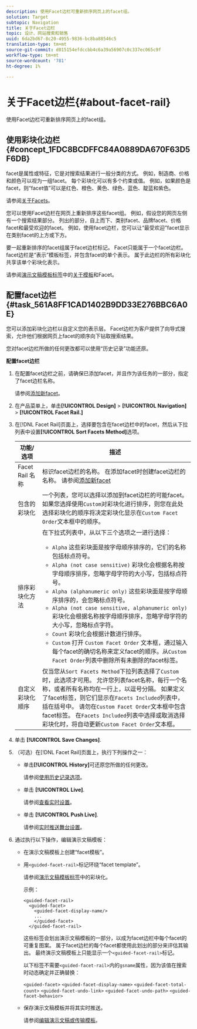 ```yaml
---
description: 使用Facet边栏可重新排序网页上的facet组。
solution: Target
subtopic: Navigation
title: 关于Facet边栏
topic: 设计、网站搜索和销售
uuid: 6da2bd67-8c20-4955-9836-bc8ba88546c5
translation-type: tm+mt
source-git-commit: d015154efdccbb4c6a39a56907c0c337ec065c9f
workflow-type: tm+mt
source-wordcount: '781'
ht-degree: 1%

---
```



# 关于Facet边栏{#about-facet-rail}

使用Facet边栏可重新排序网页上的facet组。

## 使用彩块化边栏{#concept_1FDC8BCDFFC84A0889DA670F63D5F6DB}

facet是属性或特征，它是对搜索结果进行一般分类的方式。 例如，制造商、价格和颜色可以视为一组facet。 每个彩块化可以有多个约束或值。 例如，如果颜色是facet，则“facet值”可以是红色、橙色、黄色、绿色、蓝色、靛蓝和紫色。

请参阅[关于Facets](../c-about-design-menu/c-about-facets.md#concept_FA912B3B41EE493DB2F492D188457FF5)。

您可以使用Facet边栏在网页上重新排序这些facet组。 例如，假设您的网页左侧有一个搜索结果部分。 列出的部分，自上而下、类别facet、品牌facet、价格facet和最受欢迎的facet。 例如，使用facet边栏，您可以让“最受欢迎”facet显示在类别facet的上方或下方。

要一起重新排序的facet组属于facet边栏标记。 Facet只能属于一个facet边栏。 facet边栏是“表示”模板标签，并包含facet的单个表示。 属于此边栏的所有彩块化共享该单个彩块化表示。

请参阅[演示文稿模板标签](../c-appendices/c-templates.md#reference_F1BBF616BCEC4AD7B2548ECD3CA74C64)中的[关于模板](../c-about-design-menu/c-about-templates.md#concept_06EB481B14864E18A8AE2BCD1D6EF0B5)和Facet。

## 配置facet边栏{#task_561A8FF1CAD1402B9DD33E276BBC6A0E}

您可以添加彩块化边栏以自定义您的表示层。 Facet边栏为客户提供了向导式搜索，允许他们根据网页上facet的顺序向下钻取搜索结果。

<!-- 

t_configuring_facet_rail.xml

-->

您对facet边栏所做的任何更改都可以使用“历史记录”功能还原。

**配置facet边栏**

1. 在配置facet边栏之前，请确保已添加facet，并且作为该任务的一部分，指定了facet边栏名称。

   请参阅[添加新facet](../c-about-design-menu/c-about-facets.md#task_FC07BFFA62CA4B718D6CBF4F2855C89B)。
1. 在产品菜单上，单击&#x200B;**[!UICONTROL Design]** > **[!UICONTROL Navigation]** > **[!UICONTROL Facet Rail.]**
1. 在[!DNL Facet Rail]页面上，选择要包含在facet边栏中的facet，然后从下拉列表中设置&#x200B;**[!UICONTROL Sort Facets Method]**&#x200B;选项。

   <!-- 
   r_facet_rail_options.xml
   -->

   | 功能/选项 | 描述 |
   |--- |--- |
   | Facet Rail 名称 | 标识facet边栏的名称。  在添加facet时创建facet边栏的名称。  请参阅[添加新facet](../c-about-design-menu/c-about-facets.md#task_FC07BFFA62CA4B718D6CBF4F2855C89B) |
   | 包含的彩块化 | 一个列表，您可以选择以添加到facet边栏的可能facet。  如果您选择使用`Custom`对彩块化进行排序，则您在此处选择彩块化的顺序将决定彩块化显示在`Custom Facet Order`文本框中的顺序。 |
   | 排序彩块化方法 | 在下拉式列表中，从以下三个选项之一进行选择：<ul><li>`Alpha` 这些彩块面是按字母顺序排序的，它们的名称包括标点符号。</li><li>`Alpha (not case sensitive)` 彩块化会根据名称按字母顺序排序，忽略字母字符的大小写，包括标点符号。 </li><li>`Alpha (alphanumeric only)` 这些彩块面是按字母顺序排序的，会忽略标点符号。 </li><li>`Alpha (not case sensitive, alphanumeric only)` 彩块化会根据名称按字母顺序排序，忽略字母字符的大小写，忽略标点字符。 </li><li>`Count` 彩块化会根据计数进行排序。 </li><li>`Custom` 打开 `Custom Facet Order` 文本框，通过输入每个facet的确切名称来定义facet的顺序。从`Custom Facet Order`列表中删除所有未删除的facet标签。</li></ul> |
   | 自定义彩块化顺序 | 仅当您从`Sort Facets Method`下拉列表选择了`Custom`时，此选项才可用。  允许您列表facet名称，每行一个名称，或者所有名称均在一行上，以逗号分隔。 如果定义了facet标签，则它们显示在`Facets Included`列表中，括在括号中。  请勿在`Custom Facet Order`文本框中包含facet标签。  在`Facets Included`列表中选择或取消选择彩块化时，将自动更新`Custom Facet Order`文本框。 |

1. 单击 **[!UICONTROL Save Changes]**.
1. （可选）在[!DNL Facet Rail]页面上，执行下列操作之一：

   * 单击&#x200B;**[!UICONTROL History]**&#x200B;可还原您所做的任何更改。

      请参阅[使用历史记录选项](../t-using-the-history-option.md#task_70DD3F87A67242BBBD2CB27156F43002)。

   * 单击 **[!UICONTROL Live]**.

      请参阅[查看实时设置](../c-about-staging.md#task_401A0EBDB5DB4D4CA933CBA7BECDC10F)。

   * 单击 **[!UICONTROL Push Live]**.

      请参阅[实时推送舞台设置](../c-about-staging.md#task_44306783B4C0408AAA58B471DAF2D9A4)。

1. 通过执行以下操作，编辑演示文稿模板：

   * 在演示文稿模板上创建“facet模板”。
   * 用`<guided-facet-rail>`标记环绕“facet template”。

      请参阅[演示文稿模板标签](../c-appendices/c-templates.md#reference_F1BBF616BCEC4AD7B2548ECD3CA74C64)中的彩块化。

      示例：

      ```
      <guided-facet-rail>
        <guided-facet>
          <guided-facet-display-name/>
          ...
          </guided-facet>
        </guided-facet-rail>
      ```

      这些标签会划出演示文稿模板的一部分，以成为facet边栏中每个facet的可重复图案。 属于facet边栏的每个facet都使用此划出的部分来评估其输出。 最终演示文稿模板上只能显示一个`<guided-facet-rail>`标记。

      以下标签不需要`<guided-facet-rail>`内的`gsname`属性，因为该值在搜索时动态确定并正确替换：

      `<guided-facet>`
      `<guided-facet-display-name>`
      `<guided-facet-total-count>`
      `<guided-facet-undo-link>`
      `<guided-facet-undo-path>`
      `<guided-facet-behavior>`

   * 保存演示文稿模板并将其实时推送。

      请参阅[编辑演示文稿或传输模板](../c-about-design-menu/c-about-templates.md#task_800E0E2265C34C028C92FEB5A1243EC3)。
